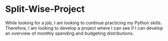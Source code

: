 # Split-Wise-Project
While looking for a job, I am looking to continue practicing my Python skills. Therefore, I am looking to develop a project where I can see if I can develop an overview of monthly spending and budgeting distributions.
